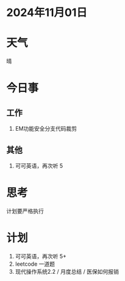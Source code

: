 # 2024年11月01日
# 天气
晴
# 今日事
## 工作
1. EM功能安全分支代码裁剪
## 其他
1. 可可英语，再次听 5

# 思考
计划要严格执行

# 计划
1. 可可英语，再次听 5+
2. leetcode 一道题
3. 现代操作系统2.2 / 月度总结 / 医保如何报销